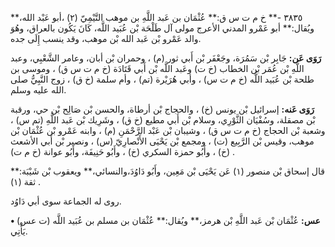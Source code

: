 ٣٨٣٥ -** خ م ت س ق:** عُثْمَان بن عَبد اللَّهِ بن موهب التَّيْمِيّ (٢) ،أبو عَبْد الله،** ويُقال:** أبو عَمْرو المدني الأعرج مولى آل طَلْحَة بْن عُبَيد اللَّه، كَانَ يَكُون بالعراق، وهُوَ والد عَمْرو بْن عَبد الله بْن موهب، وقد ينسب إِلَى جده.

**رَوَى عَن:** جَابِر بْن سَمُرَة، وجَعْفَر بْن أَبي ثور (م) ، وحمران بْن أبان، وعامر الشَّعْبِي، وعبد اللَّهِ بْن عُمَر بْن الخطاب (خ ت) وعَبد اللَّه بْن أَبي قَتَادَة (خ م ت س ق) ، وموسى بن طلحة بْن عُبَيد اللَّه (خ م ت س) ، وأبي هُرَيْرة (تم) ، وأم سلمة (خ ق) ، زوج النَّبِيُّ صلى الله عليه وسلم.

**رَوَى عَنه:** إسرائيل بْن يونس (خ) ، والحجاج بْن أرطاة، والحسن بْن صَالِح بْن حي، ورقبة بْن مصقلة، وسُفْيَان الثَّوْرِي، وسلام بْن أَبي مطيع (خ ق) ، وشَرِيك بْن عَبد اللَّهِ (تم س) ، وشعبة بْن الحجاج (خ م ت س ق) ، وشيبان بْن عَبْد الرَّحْمَنِ (م) ، وابنه عَمْرو بْن عُثْمَان بْن موهب، وقيس بْن الرَّبِيع (ت) ، ومجمع بْن يَحْيَى الأَنْصارِيّ (س) ، ونصير بْن أَبي الأشعث (خ) ، وأَبُو حمزة السكري (خ) ، وأَبُو حَنِيفَة، وأَبُو عوانة (خ م ت) .

قال إسحاق بْن منصور (١) عَن يَحْيَى بْن مَعِين، وأَبُو دَاوُدَ،والنسائي،** ويعقوب بْن شَيْبَة:** ثقة (١) .

روى له الجماعة سوى أبي دَاوُد.

**• عس:** عُثْمَان بْن عَبد اللَّهِ بْن هرمز،** ويُقال:** عُثْمَان بن مسلم بن عُبَيد اللَّه (ت عس) يَأْتِي.